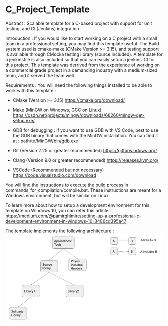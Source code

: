 # C_Project_Template
Abstract : 
Scalable template for a C-based project with support for unit testing, and CI (Jenkins) integration

Introduction : 
If you would like to start working on a C project with a small team in a professional setting, 
you may find this template useful. 
  The Build system used is cmake-make (CMake Version >= 3.15), and testing support is available
through CMocka testing library (source included). A template for a jenkinsfile is also included
so that you can easily setup a jenkins-CI for this project. 
  This template was derrived from the experience of working on a commercial grade project in a 
demanding industry with a medium-sized team, and it served the team well. 

Requirements : 
You will need the following things installed to be able to work with this template : 
  - CMake (Version >= 3.15)
    https://cmake.org/download/
    
  - Make (MinGW on Windows, GCC on Linux)
    https://osdn.net/projects/mingw/downloads/68260/mingw-get-setup.exe/
    
  - GDB for debugging :
    If you want to use GDB with VS Code, best to use the GDB binary that comes with the MinGW installation. You can find it at :             path/to/MinGW/bin/gdb.exe
    
  - Git (Version 2.25 or greater recommended)
    https://gitforwindows.org/
    
  - Clang (Version 9.0 or greater recommended)
    https://releases.llvm.org/
    
  - VSCode (Recommended but not necessary)
    https://code.visualstudio.com/download

You will find the instructions to execute the build process in commands_for_compilation/compile.bat.
These instructions are meant for a Windows environment, but will be similar on Linux. 

To learn more about how to setup a development environment for this template on Windows 10, 
you can refer this article : https://medium.com/@pamirghimire/setting-up-a-professional-c-development-environment-in-windows-10-3486cd395a47


The template implements the following architecture : 
![Template Architecture](/C_Project_Template_Architecture.png)